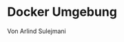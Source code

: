 # Docker Umgebung

Von Arlind Sulejmani

<div class="abs-br m-6 flex gap-2">
  <a href="https://github.com/arlind-tbz/sportferienprojekt_2023_pla_arlind" target="_blank" alt="GitHub"
    class="text-xl slidev-icon-btn opacity-50 !border-none !hover:text-white">
    <carbon-logo-github />
  </a>
</div>
